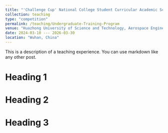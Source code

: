 ```yaml
---
title: "'Challenge Cup' National College Student Curricular Academic Science and Technology Works Competition"
collection: teaching
type: "competition"
permalink: /teaching/Undergraduate-Training-Program
venue: "Huazhong University of Science and Technology, Aerospace Engineering"
date: 2024-03-10 --- 2026-03-30
location: "Wuhan, China"
---
```


This is a description of a teaching experience. You can use markdown like any other post.

Heading 1
======

Heading 2
======

Heading 3
======
